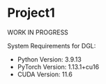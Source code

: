 # Project1

WORK IN PROGRESS

System Requirements for DGL:
- Python Version: 3.9.13
- PyTorch Version: 1.13.1+cu16
- CUDA Version: 11.6
